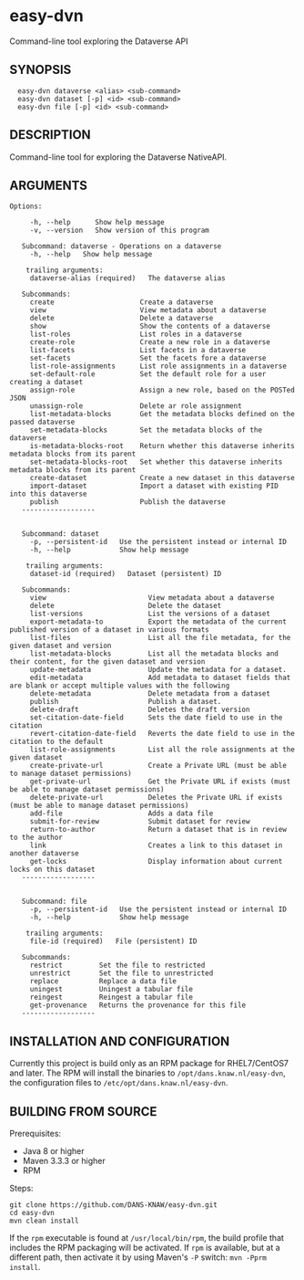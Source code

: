 easy-dvn
========

Command-line tool exploring the Dataverse API

SYNOPSIS
--------

      easy-dvn dataverse <alias> <sub-command>
      easy-dvn dataset [-p] <id> <sub-command>
      easy-dvn file [-p] <id> <sub-command>


DESCRIPTION
-----------
Command-line tool for exploring the Dataverse NativeAPI. 


ARGUMENTS
---------

    Options:

         -h, --help      Show help message
         -v, --version   Show version of this program
       
       Subcommand: dataverse - Operations on a dataverse
         -h, --help   Show help message
       
        trailing arguments:
         dataverse-alias (required)   The dataverse alias
       
       Subcommands:
         create                     Create a dataverse
         view                       View metadata about a dataverse
         delete                     Delete a dataverse
         show                       Show the contents of a dataverse
         list-roles                 List roles in a dataverse
         create-role                Create a new role in a dataverse
         list-facets                List facets in a dataverse
         set-facets                 Set the facets fore a dataverse
         list-role-assignments      List role assignments in a dataverse
         set-default-role           Set the default role for a user creating a dataset
         assign-role                Assign a new role, based on the POSTed JSON
         unassign-role              Delete ar role assignment
         list-metadata-blocks       Get the metadata blocks defined on the passed dataverse
         set-metadata-blocks        Set the metadata blocks of the dataverse
         is-metadata-blocks-root    Return whether this dataverse inherits metadata blocks from its parent
         set-metadata-blocks-root   Set whether this dataverse inherits metadata blocks from its parent
         create-dataset             Create a new dataset in this dataverse
         import-dataset             Import a dataset with existing PID into this dataverse
         publish                    Publish the dataverse
       ------------------
       
       
       Subcommand: dataset
         -p, --persistent-id   Use the persistent instead or internal ID
         -h, --help            Show help message
       
        trailing arguments:
         dataset-id (required)   Dataset (persistent) ID
       
       Subcommands:
         view                         View metadata about a dataverse
         delete                       Delete the dataset
         list-versions                List the versions of a dataset
         export-metadata-to           Export the metadata of the current published version of a dataset in various formats
         list-files                   List all the file metadata, for the given dataset and version
         list-metadata-blocks         List all the metadata blocks and their content, for the given dataset and version
         update-metadata              Update the metadata for a dataset.
         edit-metadata                Add metadata to dataset fields that are blank or accept multiple values with the following
         delete-metadata              Delete metadata from a dataset
         publish                      Publish a dataset.
         delete-draft                 Deletes the draft version
         set-citation-date-field      Sets the date field to use in the citation
         revert-citation-date-field   Reverts the date field to use in the citation to the default
         list-role-assignments        List all the role assignments at the given dataset
         create-private-url           Create a Private URL (must be able to manage dataset permissions)
         get-private-url              Get the Private URL if exists (must be able to manage dataset permissions)
         delete-private-url           Deletes the Private URL if exists (must be able to manage dataset permissions)
         add-file                     Adds a data file
         submit-for-review            Submit dataset for review
         return-to-author             Return a dataset that is in review to the author
         link                         Creates a link to this dataset in another dataverse
         get-locks                    Display information about current locks on this dataset
       ------------------
       
       
       Subcommand: file
         -p, --persistent-id   Use the persistent instead or internal ID
         -h, --help            Show help message
       
        trailing arguments:
         file-id (required)   File (persistent) ID
       
       Subcommands:
         restrict         Set the file to restricted
         unrestrict       Set the file to unrestricted
         replace          Replace a data file
         uningest         Uningest a tabular file
         reingest         Reingest a tabular file
         get-provenance   Returns the provenance for this file
       ------------------

INSTALLATION AND CONFIGURATION
------------------------------
Currently this project is build only as an RPM package for RHEL7/CentOS7 and later. The RPM will install the binaries to
`/opt/dans.knaw.nl/easy-dvn`, the configuration files to `/etc/opt/dans.knaw.nl/easy-dvn`.

BUILDING FROM SOURCE
--------------------
Prerequisites:

* Java 8 or higher
* Maven 3.3.3 or higher
* RPM

Steps:
    
    git clone https://github.com/DANS-KNAW/easy-dvn.git
    cd easy-dvn 
    mvn clean install

If the `rpm` executable is found at `/usr/local/bin/rpm`, the build profile that includes the RPM 
packaging will be activated. If `rpm` is available, but at a different path, then activate it by using
Maven's `-P` switch: `mvn -Pprm install`.
